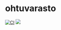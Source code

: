 # ohtuvarasto

[![CI](https://github.com/tkontt/ohtuvarasto/workflows/CI/badge.svg)](https://github.com/tkontt/ohtuvarasto/actions) 
<a href="https://codecov.io/github/tkontt/ohtuvarasto" >
<img src="https://codecov.io/github/tkontt/ohtuvarasto/graph/badge.svg?token=S0ELS96VYE"/>
</a>

